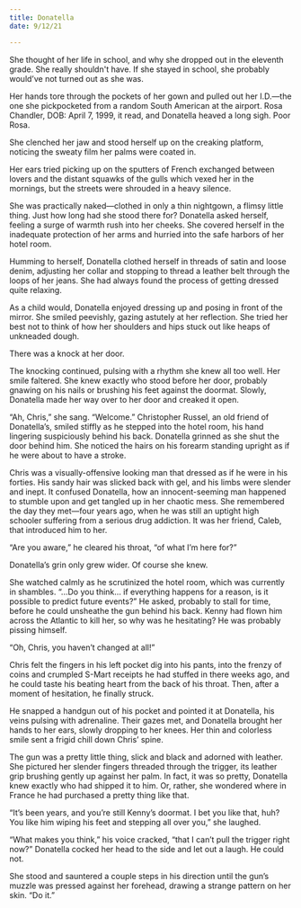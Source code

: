 ```yaml
---
title: Donatella
date: 9/12/21

---
```


She thought of her life in school, and why she dropped out in the eleventh grade. She really shouldn't have. If she stayed in school, she probably would’ve not turned out as she was.

Her hands tore through the pockets of her gown and pulled out her I.D.—the one she pickpocketed from a random South American at the airport. Rosa Chandler, DOB: April 7, 1999, it read, and Donatella heaved a long sigh. Poor Rosa.

She clenched her jaw and stood herself up on the creaking platform, noticing the sweaty film her palms were coated in.

Her ears tried picking up on the sputters of French exchanged between lovers and the distant squawks of the gulls which vexed her in the mornings, but the streets were shrouded in a heavy silence.

She was practically naked—clothed in only a thin nightgown, a flimsy little thing. Just how long had she stood there for? Donatella asked herself, feeling a surge of warmth rush into her cheeks. She covered herself in the inadequate protection of her arms and hurried into the safe harbors of her hotel room. 

Humming to herself, Donatella clothed herself in threads of satin and loose denim, adjusting her collar and stopping to thread a leather belt through the loops of her jeans. She had always found the process of getting dressed quite relaxing.

As a child would, Donatella enjoyed dressing up and posing in front of the mirror. She smiled peevishly, gazing astutely at her reflection. She tried her best not to think of how her shoulders and hips stuck out like heaps of unkneaded dough.

There was a knock at her door.

The knocking continued, pulsing with a rhythm she knew all too well. Her smile faltered. She knew exactly who stood before her door, probably gnawing on his nails or brushing his feet against the doormat. Slowly, Donatella made her way over to her door and creaked it open.

“Ah, Chris,” she sang. “Welcome.” Christopher Russel, an old friend of Donatella’s, smiled stiffly as he stepped into the hotel room, his hand lingering suspiciously behind his back. Donatella grinned as she shut the door behind him. She noticed the hairs on his forearm standing upright as if he were about to have a stroke. 

Chris was a visually-offensive looking man that dressed as if he were in his forties. His sandy hair was slicked back with gel, and his limbs were slender and inept. It confused Donatella, how an innocent-seeming man happened to stumble upon and get tangled up in her chaotic mess. She remembered the day they met—four years ago, when he was still an uptight high schooler suffering from a serious drug addiction. It was her friend, Caleb, that introduced him to her.

“Are you aware,” he cleared his throat, “of what I’m here for?”

Donatella’s grin only grew wider. Of course she knew.

She watched calmly as he scrutinized the hotel room, which was currently in shambles. “...Do you think… if everything happens for a reason, is it possible to predict future events?” He asked, probably to stall for time, before he could unsheathe the gun behind his back. Kenny had flown him across the Atlantic to kill her, so why was he hesitating? He was probably pissing himself.

“Oh, Chris, you haven’t changed at all!”

Chris felt the fingers in his left pocket dig into his pants, into the frenzy of coins and crumpled S-Mart receipts he had stuffed in there weeks ago, and he could taste his beating heart from the back of his throat. Then, after a moment of hesitation, he finally struck.

He snapped a handgun out of his pocket and pointed it at Donatella, his veins pulsing with adrenaline. Their gazes met, and Donatella brought her hands to her ears, slowly dropping to her knees. Her thin and colorless smile sent a frigid chill down Chris’ spine.

The gun was a pretty little thing, slick and black and adorned with leather. She pictured her slender fingers threaded through the trigger, its leather grip brushing gently up against her palm. In fact, it was so pretty, Donatella knew exactly who had shipped it to him. Or, rather, she wondered where in France he had purchased a pretty thing like that. 

“It’s been years, and you’re still Kenny’s doormat. I bet you like that, huh? You like him wiping his feet and stepping all over you,” she laughed.

“What makes you think,” his voice cracked, “that I can’t pull the trigger right now?” Donatella cocked her head to the side and let out a laugh. He could not.

She stood and sauntered a couple steps in his direction until the gun’s muzzle was pressed against her forehead, drawing a strange pattern on her skin. “Do it.”
